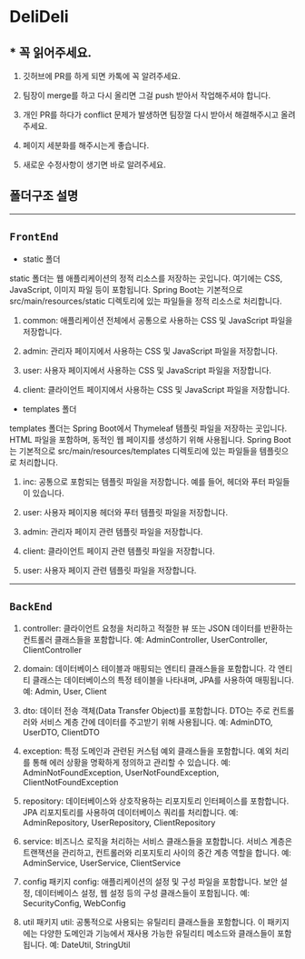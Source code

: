 # DeliDeli
## * 꼭 읽어주세요.
1. 깃허브에 PR를 하게 되면 카톡에 꼭 알려주세요.


2. 팀장이 merge를 하고 다시 올리면 그걸 push 받아서 작업해주셔야 합니다.


3. 개인 PR를 하다가 conflict 문제가 발생하면 팀장껄 다시 받아서 해결해주시고 올려주세요.


4. 페이지 세분화를 해주시는게 좋습니다.


5. 새로운 수정사항이 생기면 바로 알려주세요.



## 폴더구조 설명

---------
```FrontEnd``` 
-
- static 폴더
  
static 폴더는 웹 애플리케이션의 정적 리소스를 저장하는 곳입니다. 여기에는 CSS, JavaScript, 이미지 파일 등이 포함됩니다. Spring Boot는 기본적으로 src/main/resources/static 디렉토리에 있는 파일들을 정적 리소스로 처리합니다.

1. common: 애플리케이션 전체에서 공통으로 사용하는 CSS 및 JavaScript 파일을 저장합니다.


2. admin: 관리자 페이지에서 사용하는 CSS 및 JavaScript 파일을 저장합니다.


3. user: 사용자 페이지에서 사용하는 CSS 및 JavaScript 파일을 저장합니다.


4. client: 클라이언트 페이지에서 사용하는 CSS 및 JavaScript 파일을 저장합니다.


- templates 폴더

templates 폴더는 Spring Boot에서 Thymeleaf 템플릿 파일을 저장하는 곳입니다. HTML 파일을 포함하며, 동적인 웹 페이지를 생성하기 위해 사용됩니다. Spring Boot는 기본적으로 src/main/resources/templates 디렉토리에 있는 파일들을 템플릿으로 처리합니다.

1. inc: 공통으로 포함되는 템플릿 파일을 저장합니다. 예를 들어, 헤더와 푸터 파일들이 있습니다.


2. user: 사용자 페이지용 헤더와 푸터 템플릿 파일을 저장합니다.


3. admin: 관리자 페이지 관련 템플릿 파일을 저장합니다.


4. client: 클라이언트 페이지 관련 템플릿 파일을 저장합니다.


5. user: 사용자 페이지 관련 템플릿 파일을 저장합니다.

---------
```BackEnd```
-
1. controller: 클라이언트 요청을 처리하고 적절한 뷰 또는 JSON 데이터를 반환하는 컨트롤러 클래스들을 포함합니다.
예: AdminController, UserController, ClientController


2. domain: 데이터베이스 테이블과 매핑되는 엔티티 클래스들을 포함합니다. 각 엔티티 클래스는 데이터베이스의 특정 테이블을 나타내며, JPA를 사용하여 매핑됩니다.
예: Admin, User, Client


3. dto: 데이터 전송 객체(Data Transfer Object)를 포함합니다. DTO는 주로 컨트롤러와 서비스 계층 간에 데이터를 주고받기 위해 사용됩니다.
예: AdminDTO, UserDTO, ClientDTO


4. exception: 특정 도메인과 관련된 커스텀 예외 클래스들을 포함합니다. 예외 처리를 통해 에러 상황을 명확하게 정의하고 관리할 수 있습니다.
예: AdminNotFoundException, UserNotFoundException, ClientNotFoundException


5. repository: 데이터베이스와 상호작용하는 리포지토리 인터페이스를 포함합니다. JPA 리포지토리를 사용하여 데이터베이스 쿼리를 처리합니다.
예: AdminRepository, UserRepository, ClientRepository


6. service: 비즈니스 로직을 처리하는 서비스 클래스들을 포함합니다. 서비스 계층은 트랜잭션을 관리하고, 컨트롤러와 리포지토리 사이의 중간 계층 역할을 합니다.
예: AdminService, UserService, ClientService


7. config 패키지
config: 애플리케이션의 설정 및 구성 파일을 포함합니다. 보안 설정, 데이터베이스 설정, 웹 설정 등의 구성 클래스들이 포함됩니다.
예: SecurityConfig, WebConfig


8. util 패키지
util: 공통적으로 사용되는 유틸리티 클래스들을 포함합니다. 이 패키지에는 다양한 도메인과 기능에서 재사용 가능한 유틸리티 메소드와 클래스들이 포함됩니다.
예: DateUtil, StringUtil